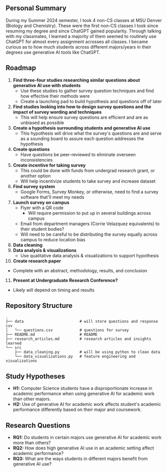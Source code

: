 ## Personal Summary
During my Summer 2024 semester, I took 4 non-CS classes at MSU Denver (Biology and Chemistry). These were the first non-CS classes I took since resuming my degree and since ChatGPT gained popularity. Through talking with my classmates, I learned a majority of them seemed to routinely use ChatGPT for almost every assignment acrosses all classes. I became curious as to how much students across different majors/years in their degrees use generative AI tools like ChatGPT.

## Roadmap
1. **Find three-four studies researching similar questions about generative AI use with students**
   - Use these studies to gather survey question techniques and find how effective their methods were
   - Create a launching pad to build hypothesis and questions off of later
2. **Find studies looking into how to design survey questions and the impact of survey wording and techniques**
   - This will help ensure survey questions are efficient and are as unbiased as possible
3. **Create a hypothesis surrounding students and generative AI use**
   - This hypothesis will drive what the survey's questions are and serve as a sounding board to assure each question addresses the hypothesis
4. **Create questions**
   - Have questions be peer-reviewed to eliminate overseen inconsistencies
5. **Create incentive for taking survey**
   - This could be done with funds from undergrad research grant, or another option
   - Will help incentivize students to take survey and increase dataset
6. **Find survey system**
   - Google Forms, Survey Monkey, or otherwise, need to find a survey software that'll meet my needs
7. **Launch survey on campus**
   - Flyer with a QR code
      - Will require permission to put up in several buildings across campus
   - Email from department managers (Corrie Velazquez equivalents) to their student bodies?
   - Will need to be careful to be distributing the survey equally across campus to reduce location bias
8. **Data cleaning**
9. **Data analysis & visualizations**
   - Use qualitative data analysis & visualizations to support hypothesis
10. **Create research paper**
   - Complete with an abstract, methodology, results, and conclusion
11. **Present at Undergraduate Research Conference?**
   - Likely will depend on timing and results

## Repository Structure
```
.
├── data                         # will store questions and response csv
│   └── questions.csv            # questions for survey
├── README.md                    # README
├── research_articles.md         # research articles and insights learned
└── src
    ├── data_cleaning.py         # will be using python to clean data
    └── data_visualizations.py   # feature engineering and visualizations
```

## Study Hypotheses

- **H1:** Computer Science students have a disproportionate increase in academic performance when using generative AI for academic work than other majors.
- **H2:** Use of generative AI for academic work affects student's academic performance differently based on their major and coursework.

## Research Questions

- **RQ1:** Do students in certain majors use generative AI for academic work more than others?
- **RQ2:** How does high generative AI use in an academic setting affect academic performance?
- **RQ3:** What are the ways students in different majors benefit from generative AI use?


